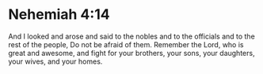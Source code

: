 # Nehemiah 4:14

And I looked and arose and said to the nobles and to the officials and to the rest of the people, Do not be afraid of them. Remember the Lord, who is great and awesome, and fight for your brothers, your sons, your daughters, your wives, and your homes.
